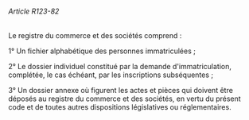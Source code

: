 ###### Article R123-82

Le registre du commerce et des sociétés comprend :

1° Un fichier alphabétique des personnes immatriculées ;

2° Le dossier individuel constitué par la demande d'immatriculation, complétée, le cas échéant, par les inscriptions subséquentes ;

3° Un dossier annexe où figurent les actes et pièces qui doivent être déposés au registre du commerce et des sociétés, en vertu du présent code et de toutes autres dispositions législatives ou réglementaires.

